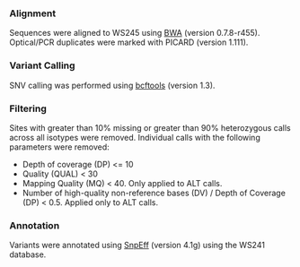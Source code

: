 ### Alignment

Sequences were aligned to WS245 using [BWA](https://bio-bwa.sourceforge.net/) (version 0.7.8-r455). Optical/PCR duplicates were marked with PICARD (version 1.111).

### Variant Calling

SNV calling was performed using [bcftools](https://www.htslib.org/) (version 1.3). 

### Filtering

Sites with greater than 10% missing or greater than 90% heterozygous calls across all isotypes were removed. 
Individual calls with the following parameters were removed:

* Depth of coverage (DP) <= 10
* Quality (QUAL) < 30
* Mapping Quality (MQ) < 40. Only applied to ALT calls.
* Number of high-quality non-reference bases (DV) / Depth of Coverage (DP) < 0.5. Applied only to ALT calls.

### Annotation

Variants were annotated using [SnpEff](https://snpeff.sourceforge.net/) (version 4.1g) using the WS241 database. 